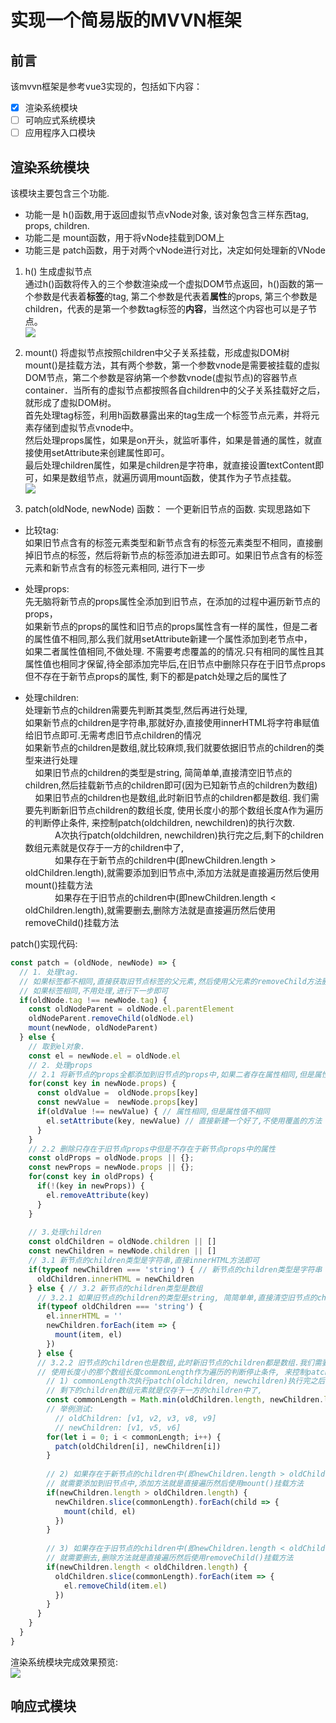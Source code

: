 # 实现一个简易版的MVVN框架  
## 前言  
<!-- 待办事项的md语法：横框+ 空格+方括号（方括号中必须有空格或者x） + 空格+ 文本  
- [x] 已完成的待办1  
- [ ] 未完成的待办2 -->  
  
该mvvn框架是参考vue3实现的，包括如下内容：  
- [x] 渲染系统模块  
- [ ] 可响应式系统模块  
- [ ] 应用程序入口模块  
  
## 渲染系统模块  
该模块主要包含三个功能.  
- 功能一是 h()函数,用于返回虚拟节点vNode对象, 该对象包含三样东西tag, props, children.  
- 功能二是 mount函数，用于将vNode挂载到DOM上  
- 功能三是 patch函数，用于对两个vNode进行对比，决定如何处理新的VNode  
  
1. h() 生成虚拟节点  
  通过h()函数将传入的三个参数渲染成一个虚拟DOM节点返回，h()函数的第一个参数是代表着**标签**的tag, 第二个参数是代表着**属性**的props, 第三个参数是children，代表的是第一个参数tag标签的**内容**，当然这个内容也可以是子节点。    
  ![](https://cdn.jsdelivr.net/gh/jsdevin/imgBed/img/202207190122915.png)  
     
2. mount() 将虚拟节点按照children中父子关系挂载，形成虚拟DOM树  
  mount()是挂载方法，其有两个参数，第一个参数vnode是需要被挂载的虚拟DOM节点，第二个参数是容纳第一个参数vnode(虚拟节点)的容器节点container．当所有的虚拟节点都按照各自children中的父子关系挂载好之后，就形成了虚拟DOM树。  
  首先处理tag标签，利用h函数暴露出来的tag生成一个标签节点元素，并将元素存储到虚拟节点vnode中。  
  然后处理props属性，如果是on开头，就监听事件，如果是普通的属性，就直接使用setAttribute来创建属性即可。  
  最后处理children属性，如果是children是字符串，就直接设置textContent即可，如果是数组节点，就遍历调用mount函数，使其作为子节点挂载。  
  ![](https://cdn.jsdelivr.net/gh/jsdevin/imgBed/img/202207190125663.png)  
  
3. patch(oldNode, newNode) 函数： 一个更新旧节点的函数. 实现思路如下  
- 比较tag:  
如果旧节点含有的标签元素类型和新节点含有的标签元素类型不相同，直接删掉旧节点的标签，然后将新节点的标签添加进去即可。如果旧节点含有的标签元素和新节点含有的标签元素相同, 进行下一步  
  
- 处理props:  
先无脑将新节点的props属性全添加到旧节点，在添加的过程中遍历新节点的props，  
如果新节点的props的属性和旧节点的props属性含有一样的属性，但是二者的属性值不相同,那么我们就用setAttribute新建一个属性添加到老节点中，  
如果二者属性值相同,不做处理. 不需要考虑覆盖的的情况.只有相同的属性且其属性值也相同才保留,待全部添加完毕后,在旧节点中删除只存在于旧节点props但不存在于新节点props的属性, 剩下的都是patch处理之后的属性了  
  
- 处理children:  
处理新节点的children需要先判断其类型,然后再进行处理,  
如果新节点的children是字符串,那就好办,直接使用innerHTML将字符串赋值给旧节点即可.无需考虑旧节点children的情况  
如果新节点的children是数组,就比较麻烦,我们就要依据旧节点的children的类型来进行处理  
    &nbsp;&nbsp;&nbsp;&nbsp;如果旧节点的children的类型是string, 简简单单,直接清空旧节点的children,然后挂载新节点的children即可(因为已知新节点的children为数组)  
    &nbsp;&nbsp;&nbsp;&nbsp;如果旧节点的children也是数组,此时新旧节点的children都是数组. 我们需要先判断新旧节点children的数组长度, 使用长度小的那个数组长度A作为遍历的判断停止条件, 来控制patch(oldchildren, newchildren)的执行次数.  
    &nbsp;&nbsp;&nbsp;&nbsp;&nbsp;&nbsp;&nbsp;&nbsp;&nbsp;&nbsp;&nbsp;&nbsp;A次执行patch(oldchildren, newchildren)执行完之后,剩下的children数组元素就是仅存于一方的children中了,   
    &nbsp;&nbsp;&nbsp;&nbsp;&nbsp;&nbsp;&nbsp;&nbsp;&nbsp;&nbsp;&nbsp;&nbsp;如果存在于新节点的children中(即newChildren.length > oldChildren.length),就需要添加到旧节点中,添加方法就是直接遍历然后使用mount()挂载方法  
    &nbsp;&nbsp;&nbsp;&nbsp;&nbsp;&nbsp;&nbsp;&nbsp;&nbsp;&nbsp;&nbsp;&nbsp;如果存在于旧节点的children中(即newChildren.length < oldChildren.length),就需要删去,删除方法就是直接遍历然后使用removeChild()挂载方法  
  
patch()实现代码:  
```js  
const patch = (oldNode, newNode) => {  
  // 1. 处理tag.  
  // 如果标签都不相同,直接获取旧节点标签的父元素,然后使用父元素的removeChild方法删除旧节点的标签,然后添加新的标签  
  // 如果标签相同,不用处理,进行下一步即可  
  if(oldNode.tag !== newNode.tag) {   
    const oldNodeParent = oldNode.el.parentElement  
    oldNodeParent.removeChild(oldNode.el)  
    mount(newNode, oldNodeParent)  
  } else {  
    // 取到el对象.  
    const el = newNode.el = oldNode.el  
    // 2. 处理props  
    // 2.1 将新节点的props全都添加到旧节点的props中,如果二者存在属性相同,但是属性值不相同的情况,就直接在旧节点中新建一个  
    for(const key in newNode.props) {  
      const oldValue =  oldNode.props[key]  
      const newValue =  newNode.props[key]  
      if(oldValue !== newValue) { // 属性相同,但是属性值不相同  
        el.setAttribute(key, newValue) // 直接新建一个好了,不使用覆盖的方法  
      }  
    }  
    // 2.2 删除只存在于旧节点props中但是不存在于新节点props中的属性  
    const oldProps = oldNode.props || {};  
    const newProps = newNode.props || {};  
    for(const key in oldProps) {  
      if(!(key in newProps)) {  
        el.removeAttribute(key)  
      }  
    }  
  
    // 3.处理children  
    const oldChildren = oldNode.children || []  
    const newChildren = newNode.children || []  
    // 3.1 新节点的children类型是字符串,直接innerHTML方法即可  
    if(typeof newChildren === 'string') { // 新节点的children类型是字符串  
      oldChildren.innerHTML = newChildren  
    } else { // 3.2 新节点的children类型是数组  
      // 3.2.1 如果旧节点的children的类型是string, 简简单单,直接清空旧节点的children,然后挂载新节点的children即可  
      if(typeof oldChildren === 'string') {  
        el.innerHTML = ''  
        newChildren.forEach(item => {  
          mount(item, el)  
        })  
      } else {   
      // 3.2.2 旧节点的children也是数组,此时新旧节点的children都是数组.我们需要先判断新旧节点children的数组长度,   
      // 使用长度小的那个数组长度commonLength作为遍历的判断停止条件, 来控制patch(oldchildren, newchildren)的执行次数  
        // 1) commonLength次执行patch(oldchildren, newchildren)执行完之后,  
        // 剩下的children数组元素就是仅存于一方的children中了,   
        const commonLength = Math.min(oldChildren.length, newChildren.length)  
        // 举例测试:  
          // oldChildren: [v1, v2, v3, v8, v9]  
          // newChildren: [v1, v5, v6]  
        for(let i = 0; i < commonLength; i++) {  
          patch(oldChildren[i], newChildren[i])  
        }  
  
        // 2) 如果存在于新节点的children中(即newChildren.length > oldChildren.length),  
        // 就需要添加到旧节点中,添加方法就是直接遍历然后使用mount()挂载方法  
        if(newChildren.length > oldChildren.length) {  
          newChildren.slice(commonLength).forEach(child => {  
            mount(child, el)  
          })  
        }  
  
        // 3) 如果存在于旧节点的children中(即newChildren.length < oldChildren.length),  
        // 就需要删去,删除方法就是直接遍历然后使用removeChild()挂载方法  
        if(newChildren.length < oldChildren.length) {  
          oldChildren.slice(commonLength).forEach(item => {  
            el.removeChild(item.el)  
          })  
        }  
      }  
    }  
  }  
}  
```  
渲染系统模块完成效果预览:  
![](https://cdn.jsdelivr.net/gh/jsdevin/imgBed/img/202207190205314.gif)  
<!-- ![完成效果预览](./01-渲染模块/render.gif) -->
  
## 响应式模块  
  